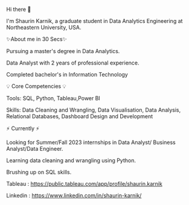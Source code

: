 Hi there 🙋

I'm Shaurin Karnik, a graduate student in Data Analytics Engineering at Northeastern University, USA.


✨About me in 30 Secs✨

Pursuing a master's degree in Data Analytics.

Data Analyst with 2 years of professional experience.

Completed bachelor's in Information Technology

💡 Core Competencies 💡

Tools: SQL, Python, Tableau,Power BI

Skills: Data Cleaning and Wrangling, Data Visualisation, Data Analysis, Relational Databases, Dashboard Design and Development

⚡️ Currently ⚡️

Looking for Summer/Fall 2023 internships in Data Analyst/ Business Analyst/Data Engineer.

Learning data cleaning and wrangling using Python.

Brushing up on SQL skills.

Tableau : https://public.tableau.com/app/profile/shaurin.karnik

Linkedin : https://www.linkedin.com/in/shaurin-karnik/
